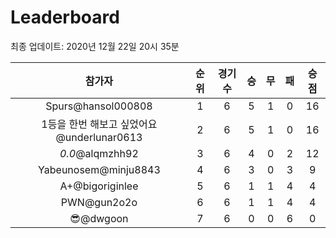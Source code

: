# Leaderboard
최종 업데이트: 2020년 12월 22일 20시 35분




| 참가자 | 순위 | 경기수 | 승 | 무 | 패 | 승점 |
|:---:|:---:|:---:|:---:|:---:|:---:|:---:|
| Spurs@hansol000808 | 1 | 6 | 5 | 1 | 0 | 16 |
| 1등을 한번 해보고 싶었어요@underlunar0613 | 2 | 6 | 5 | 1 | 0 | 16 |
| _0.0_@alqmzhh92 | 3 | 6 | 4 | 0 | 2 | 12 |
| Yabeunosem@minju8843 | 4 | 6 | 3 | 0 | 3 | 9 |
| A+@bigoriginlee | 5 | 6 | 1 | 1 | 4 | 4 |
| PWN@gun2o2o | 6 | 6 | 1 | 1 | 4 | 4 |
| 😎@dwgoon | 7 | 6 | 0 | 0 | 6 | 0 |